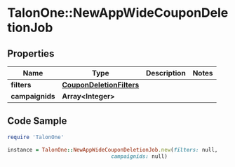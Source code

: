 # TalonOne::NewAppWideCouponDeletionJob

## Properties

Name | Type | Description | Notes
------------ | ------------- | ------------- | -------------
**filters** | [**CouponDeletionFilters**](CouponDeletionFilters.md) |  | 
**campaignids** | **Array&lt;Integer&gt;** |  | 

## Code Sample

```ruby
require 'TalonOne'

instance = TalonOne::NewAppWideCouponDeletionJob.new(filters: null,
                                 campaignids: null)
```


